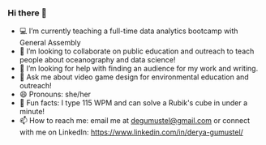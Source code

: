 ### Hi there 👋

<!--
**dgumustel/dgumustel** is a ✨ _special_ ✨ repository because its `README.md` (this file) appears on your GitHub profile.

Here are some ideas to get you started:-->

- :computer: I’m currently teaching a full-time data analytics bootcamp with General Assembly
- :raised_hands: I’m looking to collaborate on public education and outreach to teach people about oceanography and data science!
- :thought_balloon: I’m looking for help with finding an audience for my work and writing.
- 💬 Ask me about video game design for environmental education and outreach! 
- 😄 Pronouns: she/her
- :tada: Fun facts: I type 115 WPM and can solve a Rubik's cube in under a minute! 
- 📫 How to reach me: email me at degumustel@gmail.com or connect with me on LinkedIn: https://www.linkedin.com/in/derya-gumustel/
